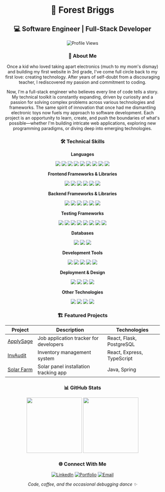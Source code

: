 <div align="center">

# 🌲 Forest Briggs 
## 💻 Software Engineer | Full-Stack Developer

![Profile Views](https://komarev.com/ghpvc/?username=Forestbriggs&color=blueviolet)

### 🚀 About Me
Once a kid who loved taking apart electronics (much to my mom's dismay) and building my first website in 3rd grade, I've come full circle back to my first love: creating technology. After years of self-doubt from a discouraging teacher, I rediscovered my passion and commitment to coding.

Now, I'm a full-stack engineer who believes every line of code tells a story. My technical toolkit is constantly expanding, driven by curiosity and a passion for solving complex problems across various technologies and frameworks. The same spirit of innovation that once had me dismantling electronic toys now fuels my approach to software development. Each project is an opportunity to learn, create, and push the boundaries of what's possible—whether I'm building intricate web applications, exploring new programming paradigms, or diving deep into emerging technologies.

### 🛠 Technical Skills

**Languages**

<div>
<img src="https://img.shields.io/badge/TypeScript-3178C6?style=for-the-badge&logo=typescript&logoColor=white" />
<img src="https://img.shields.io/badge/JavaScript-F7DF1E?style=for-the-badge&logo=javascript&logoColor=black" />
<img src="https://img.shields.io/badge/Python-3776AB?style=for-the-badge&logo=python&logoColor=white" />
<img src="https://img.shields.io/badge/Java-007396?style=for-the-badge&logo=java&logoColor=white" />
<img src="https://img.shields.io/badge/Go-00ADD8?style=for-the-badge&logo=go&logoColor=white" />
<img src="https://img.shields.io/badge/C%23-239120?style=for-the-badge&logo=c-sharp&logoColor=white" />
<img src="https://img.shields.io/badge/SQL-9012D9?style=for-the-badge&logo=sql&logoColor=white" />
<img src="https://img.shields.io/badge/HTML5-E34F26?style=for-the-badge&logo=html5&logoColor=white" />
<img src="https://img.shields.io/badge/CSS3-1572B6?style=for-the-badge&logo=css3&logoColor=white" />
</div>

**Frontend Frameworks & Libraries**

<div>
<img src="https://img.shields.io/badge/React-61DAFB?style=for-the-badge&logo=react&logoColor=black" />
<img src="https://img.shields.io/badge/Next.js-000000?style=for-the-badge&logo=nextdotjs&logoColor=white" />
<img src="https://img.shields.io/badge/Redux-764ABC?style=for-the-badge&logo=redux&logoColor=white" />
<img src="https://img.shields.io/badge/React_Native-212121?style=for-the-badge&logo=reactnative&logoColor=white" />
<img src="https://img.shields.io/badge/Tailwind_CSS-069EF0?style=for-the-badge&logo=tailwindcss&logoColor=white" />
<img src="https://img.shields.io/badge/Jinja-F47920?style=for-the-badge&logo=jinja&logoColor=white" />
</div>

**Backend Frameworks & Libraries**

<div>
<img src="https://img.shields.io/badge/Node.js-339933?style=for-the-badge&logo=nodedotjs&logoColor=white" />
<img src="https://img.shields.io/badge/Express.js-49A0E2?style=for-the-badge&logo=express&logoColor=white" />
<img src="https://img.shields.io/badge/Flask-000000?style=for-the-badge&logo=flask&logoColor=white" />
<img src="https://img.shields.io/badge/SQLAlchemy-003366?style=for-the-badge&logo=sqlalchemy&logoColor=white" />
<img src="https://img.shields.io/badge/Sequelize-52B0E7?style=for-the-badge&logo=sequelize&logoColor=white" />
<img src="https://img.shields.io/badge/Mongoose-4DA1A1?style=for-the-badge&logo=mongoose&logoColor=white" />
</div>

**Testing Frameworks**

<div>
<img src="https://img.shields.io/badge/Vitest-4FC08D?style=for-the-badge&logo=vitest&logoColor=white" />
<img src="https://img.shields.io/badge/Jest-C21325?style=for-the-badge&logo=jest&logoColor=white" />
<img src="https://img.shields.io/badge/Mocha-F68B1F?style=for-the-badge&logo=mocha&logoColor=white" />
<img src="https://img.shields.io/badge/Chai-6C6CE6?style=for-the-badge&logo=chai&logoColor=white" />
<img src="https://img.shields.io/badge/Pytest-3498DB?style=for-the-badge&logo=pytest&logoColor=white" />
<img src="https://img.shields.io/badge/Cypress-0796CA?style=for-the-badge&logo=cypress&logoColor=white" />
<img src="https://img.shields.io/badge/Playwright-3560A0?style=for-the-badge&logo=playwright&logoColor=white" />
<img src="https://img.shields.io/badge/JUnit-00A8F8?style=for-the-badge&logo=junit&logoColor=white" />
</div>

**Databases**

<div>
<img src="https://img.shields.io/badge/PostgreSQL-336791?style=for-the-badge&logo=postgresql&logoColor=white" />
<img src="https://img.shields.io/badge/MongoDB-4DB33D?style=for-the-badge&logo=mongodb&logoColor=white" />
<img src="https://img.shields.io/badge/SQLite-074094?style=for-the-badge&logo=sqlite&logoColor=white" />
</div>

**Development Tools**

<div>
<img src="https://img.shields.io/badge/Docker-2496ED?style=for-the-badge&logo=docker&logoColor=white" />
<img src="https://img.shields.io/badge/Git-F05032?style=for-the-badge&logo=git&logoColor=white" />
<img src="https://img.shields.io/badge/GitHub-100000?style=for-the-badge&logo=github&logoColor=white" />
<img src="https://img.shields.io/badge/Visual_Studio_Code-0078D7?style=for-the-badge&logo=visualstudiocode&logoColor=white" />
<img src="https://img.shields.io/badge/Neovim-386D4A?style=for-the-badge&logo=neovim&logoColor=white" />
</div>

**Deployment & Design**

<div>
<img src="https://img.shields.io/badge/Render-4688F1?style=for-the-badge&logo=render&logoColor=white" />
<img src="https://img.shields.io/badge/Netlify-00C781?style=for-the-badge&logo=netlify&logoColor=white" />
<img src="https://img.shields.io/badge/Postman-FF6600?style=for-the-badge&logo=postman&logoColor=white" />
<img src="https://img.shields.io/badge/Figma-F24979?style=for-the-badge&logo=figma&logoColor=white" />
</div>

**Other Technologies**

<div>
<img src="https://img.shields.io/badge/RESTful_API-007bff?style=for-the-badge&logo=rest-api&logoColor=white" />
<img src="https://img.shields.io/badge/WordPress-21759B?style=for-the-badge&logo=wordpress&logoColor=white" />
<img src="https://img.shields.io/badge/Unity-434343?style=for-the-badge&logo=unity&logoColor=white" />
<img src="https://img.shields.io/badge/Spring-6DB33F?style=for-the-badge&logo=spring&logoColor=white" />  

### 🏗 Featured Projects

| Project | Description | Technologies |
|---------|-------------|--------------|
| [ApplySage](https://github.com/Forestbriggs/apply_sage) | Job application tracker for developers | React, Flask, PostgreSQL |
| [InvAudit](https://github.com/Forestbriggs/InvAudit) | Inventory management system | React, Express, TypeScript |
| [Solar Farm](https://github.com/Forestbriggs/solar-farm) | Solar panel installation tracking app | Java, Spring |

### 📊 GitHub Stats

<div>
<img height="180em" src="https://github-readme-stats.vercel.app/api?username=Forestbriggs&show_icons=true&theme=tokyonight" />
<img height="180em" src="https://github-readme-stats.vercel.app/api/top-langs/?username=Forestbriggs&layout=compact&theme=tokyonight" />
</div>

### 🌐 Connect With Me

[![LinkedIn](https://img.shields.io/badge/LinkedIn-0A66C2?style=for-the-badge&logo=linkedin&logoColor=white)](https://www.linkedin.com/in/forest-briggs)
[![Portfolio](https://img.shields.io/badge/Portfolio-000000?style=for-the-badge&logo=vercel&logoColor=white)](https://forestbriggsdev.vercel.app/)
[![Email](https://img.shields.io/badge/Email-D14836?style=for-the-badge&logo=gmail&logoColor=white)](mailto:forestbriggs14@gmail.com)

*Code, coffee, and the occasional debugging dance ✨*
</div>
<!---
Forestbriggs/Forestbriggs is a ✨ special ✨ repository because its `README.md` (this file) appears on your GitHub profile.
You can click the Preview link to take a look at your changes.
--->
